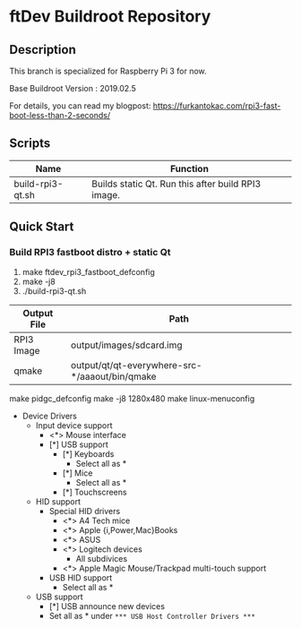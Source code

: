 # ftDev Buildroot Repository

## Description

This branch is specialized for Raspberry Pi 3 for now.

Base Buildroot Version  : 2019.02.5

For details, you can read my blogpost: https://furkantokac.com/rpi3-fast-boot-less-than-2-seconds/


## Scripts

Name             | Function
--               | --
build-rpi3-qt.sh | Builds static Qt. Run this after build RPI3 image.


## Quick Start

### Build RPI3 fastboot distro + static Qt

1. make ftdev_rpi3_fastboot_defconfig
2. make -j8
3. ./build-rpi3-qt.sh

Output File | Path
--          | --
RPI3 Image  | output/images/sdcard.img
qmake       | output/qt/qt-everywhere-src-*/aaaout/bin/qmake


make pidgc_defconfig
make -j8
1280x480
make linux-menuconfig
- Device Drivers
  - Input device support
    - <*> Mouse interface
    - [*] USB support
      - [*] Keyboards
        - Select all as *
      - [*] Mice
        - Select all as *
      - [*] Touchscreens
  - HID support
    - Special HID drivers
      - <*> A4 Tech mice
      - <*> Apple {i,Power,Mac}Books
      - <*> ASUS
      - <*> Logitech devices
        - All subdivices
      - <*> Apple Magic Mouse/Trackpad multi-touch support
    - USB HID support
      - Select all as *
  - USB support
    - [*]   USB announce new devices
    - Set all as * under `*** USB Host Controller Drivers ***`